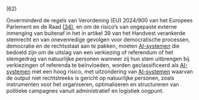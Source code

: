 (62)

Onverminderd de regels van Verordening (EU) 2024/900 van het Europees Parlement en de Raad [(34)](#ntr34-L_202401689NL.000101-E0034), en om de risico’s van ongepaste externe inmenging van buitenaf in het in artikel 39 van het Handvest verankerde stemrecht en van onevenredige gevolgen voor democratische processen, democratie en de rechtsstaat aan te pakken, moeten [AI-systemen](a3.md#^ai-systeem) die bedoeld zijn om de uitslag van een verkiezing of referendum of het stemgedrag van natuurlijke personen wanneer zij hun stem uitbrengen bij verkiezingen of referenda te beïnvloeden, worden geclassificeerd als [AI-systemen](a3.md#^ai-systeem) met een hoog risico, met uitzondering van [AI-systemen](a3.md#^ai-systeem) waarvan de output niet rechtstreeks is gericht op natuurlijke personen, zoals instrumenten voor het organiseren, optimaliseren en structureren van politieke campagnes vanuit administratief en logistiek oogpunt.
